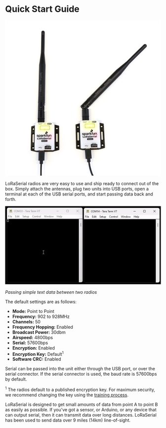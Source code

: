 # Quick Start Guide

![Two Linked LoRaSerials](img/SparkFun%20LoRaSerial%20Enclosed%20-%2020029-4.jpg)

LoRaSerial radios are very easy to use and ship ready to connect out of the box. Simply attach the antennas, plug two units into USB ports, open a terminal at each of the USB serial ports, and start passing data back and forth.

![Passing text between two terminals](Original/SparkFun%20LoRaSerial%20-%20P2P%20Serial%20Terminals.gif)

*Passing simple text data between two radios*

The default settings are as follows:

* **Mode:** Point to Point
* **Frequency:** 902 to 928MHz
* **Channels:** 50
* **Frequency Hopping:** Enabled
* **Broadcast Power:** 30dbm
* **Airspeed:** 4800bps
* **Serial:** 57600bps
* **Encryption:** Enabled
* **Encryption Key:** Default<sup>1</sup>
* **Software CRC:** Enabled

Serial can be passed into the unit either through the USB port, or over the serial connector. If the serial connector is used, the baud rate is 57600bps by default.

<sup>1</sup> The radios default to a published encryption key. For maximum security, we recommend changing the key using the [training process](http://docs.sparkfun.com/SparkFun_LoRaSerial/training/).

LoRaSerial is designed to get small amounts of data from point A to point B as easily as possible. If you've got a sensor, or Arduino, or any device that can output serial, then it can transmit data over long distances. LoRaSerial has been used to send data over 9 miles (14km) line-of-sight.